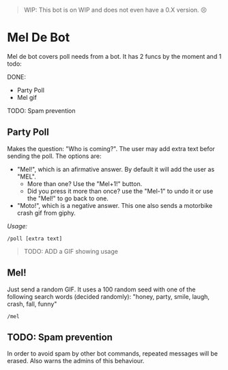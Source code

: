 > WIP: This bot is on WIP and does not even have a 0.X version. :persevere:

# Mel De Bot

Mel de bot covers poll needs from a bot. It has 2 funcs by the moment and 1 todo:

DONE:

- Party Poll
- Mel gif

TODO: Spam prevention

## Party Poll

Makes the question: "Who is coming?". The user may add extra text befor sending the poll. The options are: 

- "Mel!", which is an afirmative answer. By default it will add the user as "MEL". 
  - More than one? Use the "Mel+1!" button.
  - Did you press it more than once? use the "Mel-1" to undo it or use the "Mel!" to go back to one.  
- "Moto!", which is a negative answer. This one also sends a motorbike crash gif from giphy.

_Usage:_

```
/poll [extra text]
```

>TODO: ADD a GIF showing usage

## Mel!

Just send a random GIF. It uses a 100 random seed with one of the following search words (decided randomly): "honey, party, smile, laugh, crash, fall, funny"

```
/mel
```

## TODO: Spam prevention

In order to avoid spam by other bot commands, repeated messages will be erased. Also warns the admins of this behaviour.
